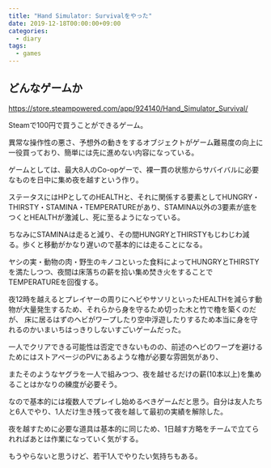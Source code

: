 ```yaml
---
title: "Hand Simulator: Survivalをやった"
date: 2019-12-18T00:00:00+09:00
categories:
  - diary
tags:
  - games
---
```


## どんなゲームか

https://store.steampowered.com/app/924140/Hand_Simulator_Survival/

Steamで100円で買うことができるゲーム。

異常な操作性の悪さ、予想外の動きをするオブジェクトがゲーム難易度の向上に一役買っており、簡単には先に進めない内容になっている。

ゲームとしては、最大8人のCo-opゲーで、裸一貫の状態からサバイバルに必要なものを日中に集め夜を越すという作り。

ステータスにはHPとしてのHEALTHと、それに関係する要素としてHUNGRY・THIRSTY・STAMINA・TEMPERATUREがあり、STAMINA以外の3要素が底をつくとHEALTHが激減し、死に至るようになっている。

ちなみにSTAMINAは走ると減り、その間HUNGRYとTHIRSTYもじわじわ減る。歩くと移動がかなり遅いので基本的には走ることになる。

ヤシの実・動物の肉・野生のキノコといった食料によってHUNGRYとTHIRSTYを満たしつつ、夜間は床落ちの薪を拾い集め焚き火をすることでTEMPERATUREを回復する。

夜12時を越えるとプレイヤーの周りにヘビやサソリといったHEALTHを減らす動物が大量発生するため、それらから身を守るため切った木と竹で櫓を築くのだが、
床に居るはずのヘビがワープしたり空中浮遊したりするため本当に身を守れるのかいまいちはっきりしないすごいゲームだった。

一人でクリアできる可能性は否定できないものの、前述のヘビのワープを避けるためにはストアページのPVにあるような櫓が必要な雰囲気があり、

またそのようなヤグラを一人で組みつつ、夜を越せるだけの薪(10本以上)を集めることはかなりの練度が必要そう。

なので基本的には複数人でプレイし始めるべきゲームだと思う。自分は友人たちと6人でやり、1人だけ生き残って夜を越して最初の実績を解除した。

夜を越すために必要な道具は基本的に同じため、1日越す方略をチームで立てられればあとは作業になっていく気がする。

もうやらないと思うけど、若干1人でやりたい気持ちもある。
